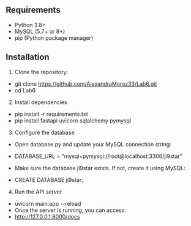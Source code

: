 ## Requirements

- Python 3.8+
- MySQL (5.7+ or 8+)
- pip (Python package manager)

## Installation

1. Clone the repository:
 -  git clone https://github.com/AlexandraMoroz33/Lab6.git
 -  cd Lab6

2. Install dependencies
 -  pip install -r requirements.txt
 -  pip install fastapi uvicorn sqlalchemy pymysql

3. Configure the database
  - Open database.py and update your MySQL connection string:
  - DATABASE_URL = "mysql+pymysql://root@localhost:3306/ji9star"

  - Make sure the database ji9star exists. If not, create it using MySQL:
  - CREATE DATABASE ji9star;

4. Run the API server
  - uvicorn main:app --reload
  - Once the server is running, you can access:
  - http://127.0.0.1:8000/docs